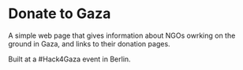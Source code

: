 Donate to Gaza
=======

A simple web page that gives information about NGOs owrking on the ground in Gaza, and links to their donation pages.

Built at a #Hack4Gaza event in Berlin.
